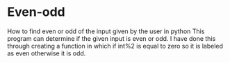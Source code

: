 # Even-odd
How to find even or odd of the input given by the user in python
This program can determine if the given input is even or odd. I have done this through creating a function in which if int%2 is equal to zero so it is labeled as even otherwise it is odd.
